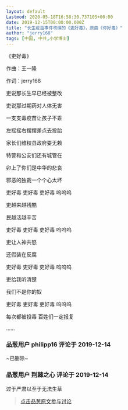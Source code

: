 ```yaml
---
layout: default
Lastmod: 2020-05-18T16:58:30.737105+00:00
date: 2019-12-15T00:00:00.000Z
title: "长生疫苗事件改编的《吏好毒》，原曲《你好毒》"
author: "jerry168"
tags: [中国, 中共,小学博士]
---
```


《吏好毒》  
  
作曲：王一隆  
  
作词：jerry168  
  
吏说那长生早已经被整改  
  
吏说那过期药对人体无害  
  
一支支毒疫苗让孩子不乖  
  
左摇摇右摆摆差点去投胎  
  
家长们维权县政府耍无赖  
  
特警和公安们还有城管在  
  
卯上了你们是中华的悲哀  
  
邪恶的独裁一个个心太坏  
  
吏好毒 吏好毒 吏好毒 呜呜呜  
  
吏越来越残酷  
  
民越活越辛苦  
  
吏好毒 吏好毒 吏好毒 呜呜呜  
  
吏让人神共怒  
  
还假装在反腐  
  
吏好毒 吏好毒 吏好毒 呜呜呜  
  
吏给我听清楚  
  
我们不是你的奴  
  
吏好毒 吏好毒 吏好毒 呜呜呜  
  
每次都被投毒 百姓们一定报复  
  
……

            
### 品葱用户 **philipp16** 评论于 2019-12-14
        
~已删除~
        


            
### 品葱用户 **荆棘之心** 评论于 2019-12-14
        
过于严肃以至于无法生草
        






> [点击品葱原文参与讨论](https://pincong.rocks/article/10930)


